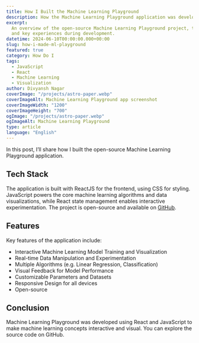 ```yaml
---
title: How I Built the Machine Learning Playground
description: How the Machine Learning Playground application was developed
excerpt:
  An overview of the open-source Machine Learning Playground project, the technologies used,
  and key experiences during development.
datetime: 2024-06-10T00:00:00.000+00:00
slug: how-i-made-ml-playground
featured: true
category: How Do I
tags:
  - JavaScript
  - React
  - Machine Learning
  - Visualization
author: Divyansh Nagar
coverImage: "/projects/astro-paper.webp"
coverImageAlt: Machine Learning Playground app screenshot
coverImageWidth: "1200"
coverImageHeight: "700"
ogImage: "/projects/astro-paper.webp"
ogImageAlt: Machine Learning Playground
type: article
language: "English"
---
```


In this post, I’ll share how I built the open-source Machine Learning Playground application.

## Tech Stack

The application is built with ReactJS for the frontend, using CSS for styling. JavaScript powers the core machine learning algorithms and data visualizations, while React state management enables interactive experimentation. The project is open-source and available on [GitHub](https://github.com/inddivyansh/physics-simulator).

## Features

Key features of the application include:

- Interactive Machine Learning Model Training and Visualization
- Real-time Data Manipulation and Experimentation
- Multiple Algorithms (e.g. Linear Regression, Classification)
- Visual Feedback for Model Performance
- Customizable Parameters and Datasets
- Responsive Design for all devices
- Open-source

## Conclusion

Machine Learning Playground was developed using React and JavaScript to make machine learning concepts interactive and visual. You can explore the source code on GitHub.
